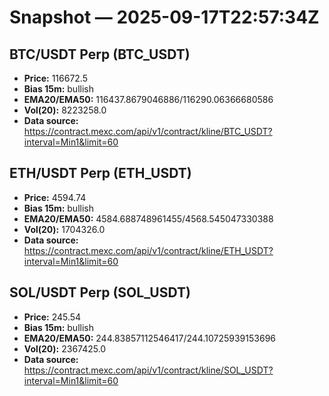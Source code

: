 # Snapshot — 2025-09-17T22:57:34Z

## BTC/USDT Perp (BTC_USDT)
- **Price:** 116672.5
- **Bias 15m:** bullish
- **EMA20/EMA50:** 116437.8679046886/116290.06366680586
- **Vol(20):** 8223258.0
- **Data source:** https://contract.mexc.com/api/v1/contract/kline/BTC_USDT?interval=Min1&limit=60

## ETH/USDT Perp (ETH_USDT)
- **Price:** 4594.74
- **Bias 15m:** bullish
- **EMA20/EMA50:** 4584.688748961455/4568.545047330388
- **Vol(20):** 1704326.0
- **Data source:** https://contract.mexc.com/api/v1/contract/kline/ETH_USDT?interval=Min1&limit=60

## SOL/USDT Perp (SOL_USDT)
- **Price:** 245.54
- **Bias 15m:** bullish
- **EMA20/EMA50:** 244.83857112546417/244.10725939153696
- **Vol(20):** 2367425.0
- **Data source:** https://contract.mexc.com/api/v1/contract/kline/SOL_USDT?interval=Min1&limit=60
